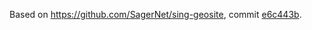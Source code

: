 Based on https://github.com/SagerNet/sing-geosite, commit [e6c443b](https://github.com/SagerNet/sing-geosite/commit/e6c443b935c9a54d87deb2c0ba34ec621d51e58c).

